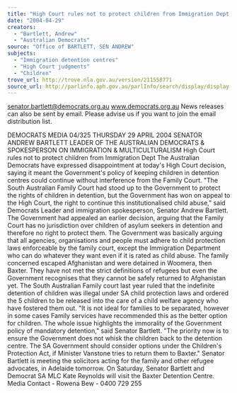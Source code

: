 ```yaml
---
title: "High Court rules not to protect children from Immigration Dept."
date: "2004-04-29"
creators:
  - "Bartlett, Andrew"
  - "Australian Democrats"
source: "Office of BARTLETT, SEN ANDREW"
subjects:
  - "Immigration detention centres"
  - "High Court judgments"
  - "Children"
trove_url: http://trove.nla.gov.au/version/211558771
source_url: http://parlinfo.aph.gov.au/parlInfo/search/display/display.w3p;query=Id%3A%22media/pressrel/NFCC6%22
---
```


 

 

 senator.bartlett@democrats.org.au     www.democrats.org.au  News releases can also be sent by email. Please advise us if you want to join the email distribution list. 

 DEMOCRATS  MEDIA 04/325 THURSDAY 29 APRIL 2004   SENATOR ANDREW BARTLETT LEADER OF THE AUSTRALIAN DEMOCRATS & SPOKESPERSON ON IMMIGRATION & MULTICULTURALISM  High Court rules not to protect children from Immigration Dept The Australian Democrats have expressed disappointment at today's High Court decision, saying it meant the Government's policy of keeping children in detention centres could continue without interference from the Family Court. "The South Australian Family Court had stood up to the Government to protect the rights of children in detention, but the Government has won on appeal to the High Court, the right to continue this institutionalised child abuse," said Democrats Leader and immigration spokesperson, Senator Andrew Bartlett. The Government had appealed an earlier decision, arguing that the Family Court has no jurisdiction over children of asylum seekers in detention and therefore no right to protect them. The Government was basically arguing that all agencies, organisations and people must adhere to child protection laws enforceable by the family court, except the Immigration Department who can do whatever they want even if it is rated as child abuse.  The family concerned escaped Afghanistan and were detained in Woomera, then Baxter. They have not met the strict definitions of refugees but even the Government recognises that they cannot be safely returned to Afghanistan yet. The South Australian Family court last year ruled that the indefinite detention of children was illegal under SA child protection laws and ordered the 5 children to be released into the care of a child welfare agency who have fostered them out.  "It is not ideal for families to be separated, however in some cases Family services have recommended this as the better option for children. The whole issue highlights the immorality of the Government policy of mandatory detention," said Senator Bartlett. "The priority now is to ensure the Government does not whisk the children back to the detention centre. The SA Government should consider options under the Children's Protection Act, if Minister Vanstone tries to return them to Baxter."  Senator Bartlett is meeting the solicitors acting for the family and other refugee advocates, in Adelaide tomorrow. On Saturday, Senator Bartlett and Democrat SA MLC Kate Reynolds will visit the Baxter Detention Centre. Media Contact - Rowena Bew - 0400 729 255 

